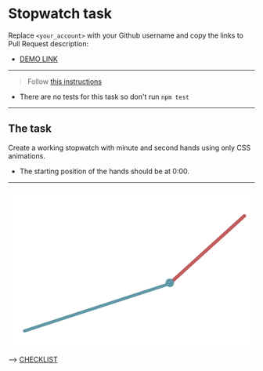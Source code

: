 # Stopwatch task

Replace `<your_account>` with your Github username and copy the links to Pull Request description:

- [DEMO LINK](https://marinagera.github.io/layout_stop-watch/)

---

> Follow [this instructions](https://github.com/mate-academy/layout_task-guideline#how-to-solve-the-layout-tasks-on-github)

- There are no tests for this task so don't run `npm test`

---

## The task

Create a working stopwatch with minute and second hands using only CSS animations.

- The starting position of the hands should be at 0:00.

---

![demo](stopwatch.png)

--> [CHECKLIST](https://github.com/mate-academy/layout_stop-watch/blob/master/checklist.md)
